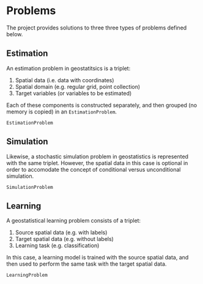 # Problems

The project provides solutions to three three types of problems defined below.

## Estimation

An estimation problem in geostatitsics is a triplet:

1. Spatial data (i.e. data with coordinates)
2. Spatial domain (e.g. regular grid, point collection)
3. Target variables (or variables to be estimated)

Each of these components is constructed separately, and then grouped
(no memory is copied) in an `EstimationProblem`.

```@docs
EstimationProblem
```

## Simulation

Likewise, a stochastic simulation problem in geostatistics is represented with
the same triplet. However, the spatial data in this case is optional in order
to accomodate the concept of conditional versus unconditional simulation.

```@docs
SimulationProblem
```

## Learning

A geostatistical learning problem consists of a triplet:

1. Source spatial data (e.g. with labels)
2. Target spatial data (e.g. without labels)
3. Learning task (e.g. classification)

In this case, a learning model is trained with the source spatial data, and then
used to perform the same task with the target spatial data.

```@docs
LearningProblem
```
